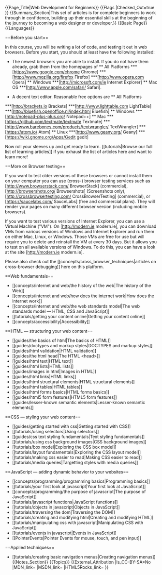 {{Page_Title|Web Development for Beginners}}
{{Flags
|Checked_Out=true
}}
{{Summary_Section|This set of articles is for complete beginners to work through in confidence, building up their essential skills at the beginning of the journey to becoming a web designer or developer.}}
{{Basic Page}}
{{Languages}}

==Before you start==

In this course, you will be writing a lot of code, and testing it out in web browsers. Before you start, you should at least have the following installed:

* The newest browsers you are able to install. If you do not have them already, grab them from the homepages of 
** All Platforms
***[https://www.google.com/chrome Chrome]
***[http://www.mozilla.org/firefox Firefox]
***[http://www.opera.com Opera]
** Windows
***[http://microsoft.com/ie Internet Explorer]
** Mac OS
***[http://www.apple.com/safari/ Safari].

* A decent text editor. Reasonable free options are 
** All Platforms
<!--
DO NOT:
Add Sublime Text to this list. It is *NOT* free.
The point of the editors listed are to be free and
simple to use editors that someone with no prior
experience can pick up and start writing with.

Also, please do not add terminal programs like vim
and emacs to this list. Yes they are great, but not
entry level editors.

Thank you for your co operation.
-Garbee
-->
***[http://brackets.io Brackets]
***[http://www.lighttable.com LightTable]
***[http://bluefish.openoffice.nl/index.html Bluefish]
** Windows
***[http://notepad-plus-plus.org/ Notepad++]
** Mac
***[https://github.com/textmate/textmate Textmate]
***[http://www.barebones.com/products/textwrangler/ TextWrangler]
***[https://atom.io/ Atom] <!-- MIT Licence; Prebuilt versions of Atom are currently only available for OS X (10.8 or later). If you would like to build from source on Windows, Linux, or OS X -->
** Linux
***[http://www.geany.org/ Geany]
***[https://wiki.gnome.org/Apps/Gedit gedit]


Now roll your sleeves up and get ready to learn. [[tutorials|Browse our full list of learning articles]] if you exhaust the list of articles here and want to learn more!

==More on Browser testing==

If you want to test older versions of these browsers or cannot install them on your computer you can use (cross-) browser testing services such as [http://www.browserstack.com/ BrowserStack] (commercial), [http://browsershots.org/ Browsershots] (Screenshots only), [http://crossbrowsertesting.com/ CrossBrowserTesting] (commercial), or [https://saucelabs.com/ SauceLabs] (free and commercial plans). They will render your pages on many different browser version (including mobile browsers).

If you want to test various versions of Internet Explorer, you can use a Virtual Machine ("VM"). On [http://modern.ie modern.ie], you can download VMs from various versions of Windows and Internet Explorer and run them on either Mac, Linux, or Windows. Those VMs are free for use but will require you to delete and reinstall the VM at every 30 days. But it allows you to test on all available versions of Windows.  To do this, you can have a look at the site [http://modern.ie modern.ie].

Please also check out the [[concepts/cross_browser_techniques|articles on cross-browser debugging]] here on this platform.

==Web fundamentals==

* [[concepts/internet and web/the history of the web|The history of the Web]]
* [[concepts/internet and web/how does the internet work|How does the Internet work]]
* [[concepts/internet and web/the web standards model|The web standards model — HTML, CSS and JavaScript]]
* [[tutorials/getting your content online|Getting your content online]]
* [[concepts/accessibility|Accessibility]]

==HTML — structuring your web content==

* [[guides/the basics of html|The basics of HTML]]
* [[guides/doctypes and markup styles|DOCTYPES and markup styles]]
* [[guides/html validation|HTML validation]]
* [[guides/the html head|The HTML &lt;head&gt;]]
* [[guides/html text|HTML text]]
* [[guides/html lists|HTML lists]]
* [[guides/images in html|Images in HTML]]
* [[guides/html links|HTML links]]
* [[guides/html structural elements|HTML structural elements]]
* [[guides/html tables|HTML tables]]
* [[guides/html forms basics|HTML forms basics]]
* [[guides/html5 form features|HTML5 form features]]
* [[guides/lesser-known semantic elements|Lesser-known semantic elements]]

==CSS — styling your web content==

* [[guides/getting started with css|Getting started with CSS]]
* [[tutorials/using selectors|Using selectors]]
* [[guides/css text styling fundamentals|Text styling fundamentals]]
* [[tutorials/using css background images|CSS background images]]
* [[tutorials/box model|Exploring the CSS box model]]
* [[tutorials/layout fundamentals|Exploring the CSS layout model]]
* [[tutorials/making css easier to read|Making CSS easier to read]]
* [[tutorials/media queries|Targetting styles with media queries]]

==JavaScript — adding dynamic behavior to your websites==

* [[concepts/programming/programming basics|Programming basics]]
* [[tutorials/your first look at javascript|Your first look at JavaScript]]
* [[concepts/programming/the purpose of javascript|The purpose of JavaScript]]
* [[tutorials/javascript functions|JavaScript functions]]
* [[tutorials/objects in javascript|Objects in JavaScript]]
* [[tutorials/traversing the dom|Traversing the DOM]]
* [[tutorials/creating and modifying html|Creating and modifying HTML]]
* [[tutorials/manipulating css with javascript|Manipulating CSS with JavaScript]]
* [[tutorials/events in javascript|Events in JavaScript]]
* [[PointerEvents|Pointer Events for mouse, touch, and pen input]]

==Applied techniques==

* [[tutorials/creating basic navigation menus|Creating navigation menus]]
{{Notes_Section}}
{{Topics}}
{{External_Attribution
|Is_CC-BY-SA=No
|MDN_link=
|MSDN_link=
|HTML5Rocks_link=
}}
